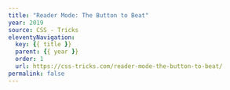 ```yaml
---
title: "Reader Mode: The Button to Beat"
year: 2019
source: CSS - Tricks
eleventyNavigation:
  key: {{ title }}
  parent: {{ year }}
  order: 1
  url: https://css-tricks.com/reader-mode-the-button-to-beat/
permalink: false
---
```

